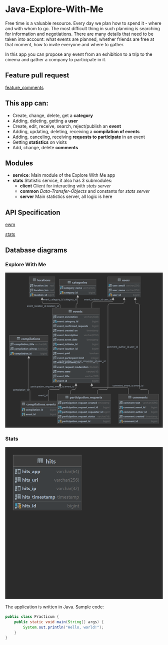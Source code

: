 # Java-Explore-With-Me
Free time is a valuable resource. Every day we plan how to spend it - where and with whom to go. The most difficult thing in such planning is searching for information and negotiations. There are many details that need to be taken into account: what events are planned, whether friends are free at that moment, how to invite everyone and where to gather.

In this app you can propose any event from an exhibition to a trip to the cinema and gather a company to participate in it.

## Feature pull request
[feature_comments](https://github.com/Shjiwa/java-explore-with-me/pull/6)

## This app can:
  * Create, change, delete, get a **category**
  *  Adding, deleting, getting a **user**
  *  Create, edit, receive, search, reject/publish an **event**
  *  Adding, updating, deleting, receiving a **compilation of events**
  *  Adding, canceling, receiving **requests to participate** in an event
  *  Getting **statistics** on visits
  *  Add, change, delete **comments**

## Modules
* **service**: Main module of the Explore With Me app
* **stats** Statistic service, it also has 3 submodules:
    * **client** Client for interacting with *stats server*
    * **common** *Data-Transfer-Objects* and constants for *stats server*
    * **server** Main statistics server, all logic is here

## API Specification
[ewm](https://github.com/Shjiwa/java-explore-with-me/blob/main/ewm-main-service-spec.json
)

[stats](https://github.com/Shjiwa/java-explore-with-me/blob/main/ewm-stats-service-spec.json)

## Database diagrams

### Explore With Me
<p align="center">
  <img src="ewm.png" alt="ewm">
</p>

### Stats
<p align="center">
  <img src="stats.png" alt="stats">
</p>

The application is written in Java. Sample code:
```java
public class Practicum {
    public static void main(String[] args) {
        System.out.println("Hello, world!");
    }
}
```
